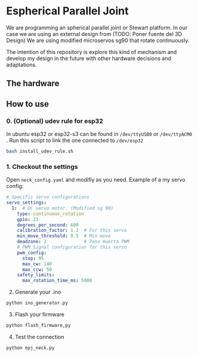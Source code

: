 # Espherical Parallel Joint
We are programming an spherical parallel joint or Stewart platform.
In our case we are using an external design from (TODO: Poner fuente del 3D Design)
We are using modified microservos sg90 that rotate continuously.

The intention of this repository is explore this kind of mechanism and develop my design in the future with other hardware
decisions and adaptations.

## The hardware

## How to use
### 0. (Optional) udev rule for esp32
In ubuntu esp32 or esp32-s3 can be found in `/dev/ttyUSB0` or `/dev/ttyACM0` .
Run this script to link the one connected to `/dev/esp32`
```bash
bash install_udev_rule.sh
```

### 1. Checkout the settings
Open `neck_config.yaml` and modifiy as you need. Example of a my servo config:
```yaml
# Specific servo configurations
servo_settings:
  1:  # DC servo motor. (Modified sg 90)
    type: continuous_rotation
    gpio: 23
    degrees_per_second: 600
    calibration_factor: 1.2  # For this servo
    min_move_threshold: 0.5  # Min move
    deadzone: 2              # Zona muerta PWM
    # PWM Signal configuration for this servo
    pwm_config:
      stop: 95
      max_cw: 140
      max_ccw: 50
    safety_limits:
      max_rotation_time_ms: 5000
```

2. Generate your .ino
```bash
python ino_generator.py 
```
3. Flash your firmware
```bash
python flash_firmware,py
```
4. Test the connection
```bash
python epj_neck.py
```